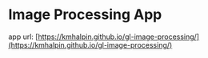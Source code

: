 # Image Processing App

app url: [https://kmhalpin.github.io/gl-image-processing/](https://kmhalpin.github.io/gl-image-processing/)
